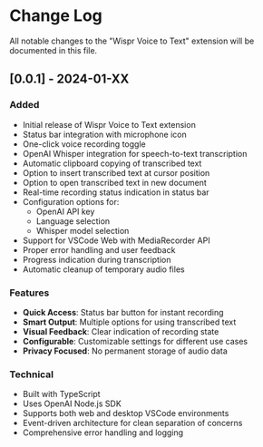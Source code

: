 # Change Log

All notable changes to the "Wispr Voice to Text" extension will be documented in this file.

## [0.0.1] - 2024-01-XX

### Added
- Initial release of Wispr Voice to Text extension
- Status bar integration with microphone icon
- One-click voice recording toggle
- OpenAI Whisper integration for speech-to-text transcription
- Automatic clipboard copying of transcribed text
- Option to insert transcribed text at cursor position
- Option to open transcribed text in new document
- Real-time recording status indication in status bar
- Configuration options for:
  - OpenAI API key
  - Language selection
  - Whisper model selection
- Support for VSCode Web with MediaRecorder API
- Proper error handling and user feedback
- Progress indication during transcription
- Automatic cleanup of temporary audio files

### Features
- **Quick Access**: Status bar button for instant recording
- **Smart Output**: Multiple options for using transcribed text
- **Visual Feedback**: Clear indication of recording state
- **Configurable**: Customizable settings for different use cases
- **Privacy Focused**: No permanent storage of audio data

### Technical
- Built with TypeScript
- Uses OpenAI Node.js SDK
- Supports both web and desktop VSCode environments
- Event-driven architecture for clean separation of concerns
- Comprehensive error handling and logging 